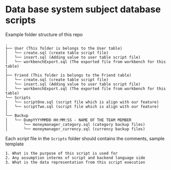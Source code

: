 # Data base system subject database scripts

Example folder structure of this repo

```
.
├── User (This folder is belongs to the User table)
│   └── create.sql (create table script file)
│   └── insert.sql (Adding value to user table script file)
│   └── workbenchExport.sql (The exported file from workbench for this table)
│ 
├── Friend (This folder is belongs to the Friend table)
│   └── create.sql (create table script file)
│   └── insert.sql (Adding value to user table script file)
│   └── workbenchExport.sql (The exported file from workbench for this table)
└── Scripts
│   └── scriptOne.sql (script file which is align with our feature)
│   └── scriptTwo.sql (script file which is align with our feature)
│ 
└── Backup
│   └── DumpYYYYMMDD HH:MM:SS - NAME OF THE TEAM MEMBER
│       └── moneymanager_category.sql (category backup files)
│       └── moneymanager_currency.sql (currency backup files)
```


Each script file in the ``` Scripts ``` folder should contains the comments, sample template

```
1. What is the purpose of this script is used for
2. Any assumption interms of script and backend language side
3. What is the data representation from this script execution
```